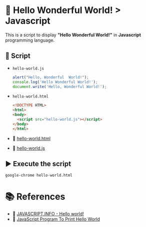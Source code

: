 # :notebook: Hello Wonderful World! > Javascript
This is a script to display **"Hello Wonderful World!"** in **Javascript** programming language.

## :page_facing_up: Script
- `hello-world.js`

  ```javascript
  alert("Hello, Wonderful  World!");
  console.log('Hello Wonderful World!');
  document.write('Hello, Wonderful World!');
  ```

- `hello-world.html`

  ```html
  <!DOCTYPE HTML>
  <html>
  <body>
    <script src="hello-world.js"></script>
  </body>
  </html>
  ```

- :link: [hello-world.html](hello-world.html)
- :link: [hello-world.js](hello-world.js)


## :arrow_forward: Execute the script

```bash
google-chrome hello-world.html
```

# :books: References
- :link: [JAVASCRIPT.INFO - Hello world!](https://javascript.info/hello-world)
- :link: [JavaScript Program To Print Hello World](https://www.programiz.com/javascript/examples/hello-world)
